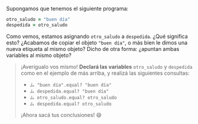 Supongamos que tenemos el siguiente programa: 

```ruby
otro_saludo = "buen día"
despedida = otro_saludo
```

Como vemos, estamos asignando `otro_saludo` a `despedida`. ¿Qué significa esto? ¿Acabamos de copiar el objeto `"buen día"`, o más bien le dimos una nueva etiqueta al mismo objeto? Dicho de otra forma: ¿apuntan ambas variables al mismo objeto? 

> ¡Averigualo vos mismo! **Declará las variables** `otro_saludo` y `despedida` como en el ejemplo de más arriba, y realizá las siguientes consultas:
>
> * `ム "buen día".equal? "buen día"`
> * `ム despedida.equal? "buen día"`
> * `ム otro_saludo.equal? otro_saludo`
> * `ム despedida.equal? otro_saludo` 
> 
> ¡Ahora sacá tus conclusiones! :smile: